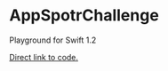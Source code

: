 # AppSpotrChallenge


Playground for Swift 1.2

[Direct link to code.](https://github.com/knutigro/AppSpotrChallenge/blob/master/Challenge.playground/Contents.swift)